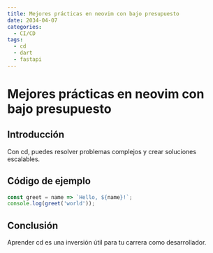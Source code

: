 ```yaml
---
title: Mejores prácticas en neovim con bajo presupuesto
date: 2034-04-07
categories:
  - CI/CD
tags:
  - cd
  - dart
  - fastapi
---
```


# Mejores prácticas en neovim con bajo presupuesto

## Introducción

Con cd, puedes resolver problemas complejos y crear soluciones escalables.

## Código de ejemplo

```javascript
const greet = name => `Hello, ${name}!`;
console.log(greet('world'));
```

## Conclusión

Aprender cd es una inversión útil para tu carrera como desarrollador.